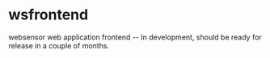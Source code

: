 # wsfrontend
 websensor web application frontend -- In development, should be ready for release in a couple of months.
